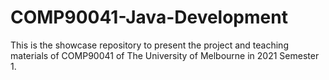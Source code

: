 # COMP90041-Java-Development
This is the showcase repository to present the project and teaching materials of COMP90041 of The University of Melbourne in 2021 Semester 1.
